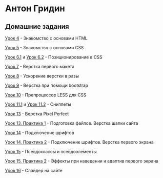 # Антон Гридин
## Домашние задания

[Урок 4](https://oemg.github.io/lesson_4/ "Сверстать мини-книгу") - Знакомство с основами HTML

[Урок 5](https://oemg.github.io/lesson_5/ "Добавить стилей к мини-книге") - Знакомство с основами CSS

[Урок 6.1](https://oemg.github.io/lesson_6/homework_1/ "Создать документ html внутри которого должен находится элемент (шапка сайта с навигацией)") и [Урок 6.2](https://oemg.github.io/lesson_6/homework_2/ "Создать документ HTML, в котором находится блочный элемент шириной 300 пикселей и высотой 400 пикселей") - Позиционирование в CSS

[Урок 7](https://oemg.github.io/lesson_7/ "Сверстать макет на чистом HTML и CSS с использованием normalize или reset") - Верстка первого макета

[Урок 8](https://oemg.github.io/lesson_8/ "Сверстать ряд, в котором 6 иконок. Отображаться они должны с следующем виде:
1.На самых маленьких мониторах в ряд по 1 иконке
2.На маленьких мониторах в ряд по 2 иконки
3.На средних мониторах в ряд по 3 иконки
4.На больших мониторах в ряд по 6 колонок
в колонке все выровнять по центру") - Ускорение верстки в разы

[Урок 9](https://oemg.github.io/lesson_9/ "Сверстать и адаптировать под разные экраны макет с использованием библиотеки bootstrap 4") - Верстка при помощи bootstrap

[Урок 10](https://github.com/OEMG/OEMG.github.io/blob/master/lesson_10/homework.less "Напиши LESS код, который на выходе выдаст такой же код как в файле homework.css") - Препроцессор LESS для CSS

[Урок 11.1](https://raw.githubusercontent.com/OEMG/OEMG.github.io/master/lesson_11/homework_1.jpg "Сниппет первого стартового HTML шаблона") и [Урок 11.2](https://raw.githubusercontent.com/OEMG/OEMG.github.io/master/lesson_11/homework_2.jpg "Создай CSS сниппет, который развернет следующий код") - Сниппеты

[Урок 13](https://oemg.github.io/lesson_13/ "Сверстать форму в стиле Pixel Perfect") -  Верстка Pixel Perfect

[Урок 13. Практика 1](https://oemg.github.io/lesson_13_practice/ "Развернуть проект и сверстать шапку сайта") - Подготовка файлов. Верстка шапки сайта

[Урок 14](https://oemg.github.io/lesson_14/index.html "Подключи шрифты, которые указаны в html файле к этому сайту") - Подключение шрифтов

[Урок 14. Практика 2](https://oemg.github.io/lesson_14_practice/ "Cверстать первый экран сайта, подключив шрифты и установив фоновое изображение") - Подключение шрифтов. Верстка первого экрана

[Урок 15](https://oemg.github.io/lesson_15/ "Затемнение картинок при наведении, эффекты при наведении на кнопки") - Псевдоклассы и псевдоэлементы

[Урок 15. Практика 2](https://oemg.github.io/lesson_15_practice/ "Сделать верстку адаптивной для разных размеров экранов ") - Эффекты при наведении и адаптив первого экрана

[Урок 16](https://oemg.github.io/lesson_16/ "Сверстать слайдер для фотографий:
1.В слайдере должна быть возможность видеть миниатюры изображений, а также можно увеличить просмотр слайдера на весь экран. 
2.Слайдер прокручивается бесконечно, даже если в нем всего 3 фотографии.
3.Слайды прокручиваются автоматически через каждые 4 секунды.") - Слайдер на сайте
